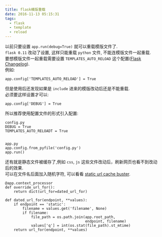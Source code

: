 ```yaml
---
title: flask模版重载
date: 2016-11-13 05:15:31
tags:
  - flask
  - template
  - reload
---
```


以前只要设置 `app.run(debug=True)` 就可以重载模版文件了.    
`flask 0.11` 改动了设置, 这样只能重载 `python` 文件, 不能连模版文件一起重载.    
要想模版文件一起重载需要设置 `TEMPLATES_AUTO_RELOAD` 这个配置([Flask Changelog](http://flask.pocoo.org/docs/0.11/changelog/#version-0-11)).    
例如:    

    app.config['TEMPLATES_AUTO_RELOAD'] = True


但是使用后还发现如果是 `include` 进来的模版改动后还是不能重载.   
必须要这样设置才可以:    

    app.config['DEBUG'] = True

所以推荐使用配置文件的形式引入配置:    

    config.py
    DEBUG = True
    TEMPLATES_AUTO_RELOADT = True


    app.py
    app.config.from_pyfile('config.py')
    app.run()


还有就是静态文件被缓存了,例如 `css`, `js` 这些文件改动后，刷新网页也看不到改动后的效果.   
可以在文件名后面加入随机字符, 可以看看 [static url cache buster](http://flask.pocoo.org/snippets/40/).    

    @app.context_processor
    def override_url_for():
        return dict(url_for=dated_url_for)

    def dated_url_for(endpoint, **values):
        if endpoint == 'static':
            filename = values.get('filename', None)
            if filename:
                file_path = os.path.join(app.root_path,
                                         endpoint, filename)
                values['q'] = int(os.stat(file_path).st_mtime)
        return url_for(endpoint, **values)
